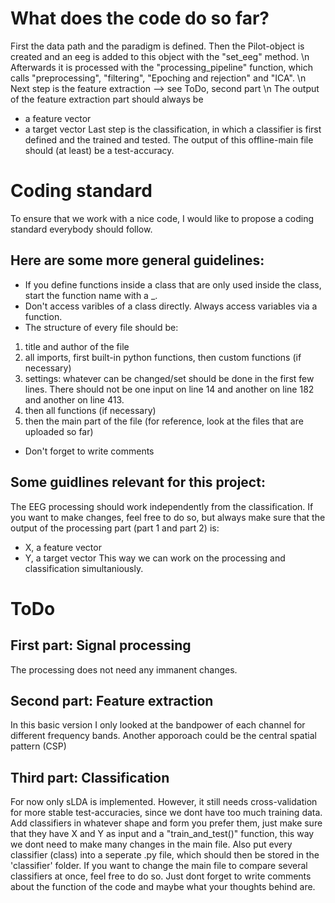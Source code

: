 # What does the code do so far?
First the data path and the paradigm is defined. Then the Pilot-object is created and an eeg is added to this object with the "set_eeg" method. \n
Afterwards it is processed with the "processing_pipeline" function, which calls "preprocessing", "filtering", "Epoching and rejection" and "ICA". \n
Next step is the feature extraction --> see ToDo, second part \n
The output of the feature extraction part should always be 
- a feature vector
- a target vector
Last step is the classification, in which a classifier is first defined and the trained and tested. The output of this offline-main file should (at least) be a test-accuracy.


# Coding standard
To ensure that we work with a nice code, I would like to propose a coding standard everybody should follow.
## Here are some more general guidelines:
- If you define functions inside a class that are only used inside the class, start the function name with a _.
- Don't access varibles of a class directly. Always access variables via a function.
- The structure of every file should be:
1) title and author of the file
2) all imports, first built-in python functions, then custom functions (if necessary)
3) settings: whatever can be changed/set should be done in the first few lines. There should not be one input on line 14 and another on line 182 and another on line 413.
4) then all functions (if necessary)
5) then the main part of the file
(for reference, look at the files that are uploaded so far)
- Don't forget to write comments

## Some guidlines relevant for this project:
The EEG processing should work independently from the classification. If you want to make changes, feel free to do so, but always make sure that the output of the processing part (part 1 and part 2) is:
- X, a feature vector
- Y, a target vector
This way we can work on the processing and classification simultaniously.

# ToDo
## First part: Signal processing
The processing does not need any immanent changes.

## Second part: Feature extraction
In this basic version I only looked at the bandpower of each channel for different frequency bands. Another apporoach could be the central spatial pattern (CSP)

## Third part: Classification
For now only sLDA is implemented. However, it still needs cross-validation for more stable test-accuracies, since we dont have too much training data.
Add classifiers in whatever shape and form you prefer them, just make sure that they have X and Y as input and a "train_and_test()" function, this way we dont need to make many changes in the main file.
Also put every classifier (class) into a seperate .py file, which should then be stored in the 'classifier' folder.
If you want to change the main file to compare several classifiers at once, feel free to do so. Just dont forget to write comments about the function of the code and maybe what your thoughts behind are.
